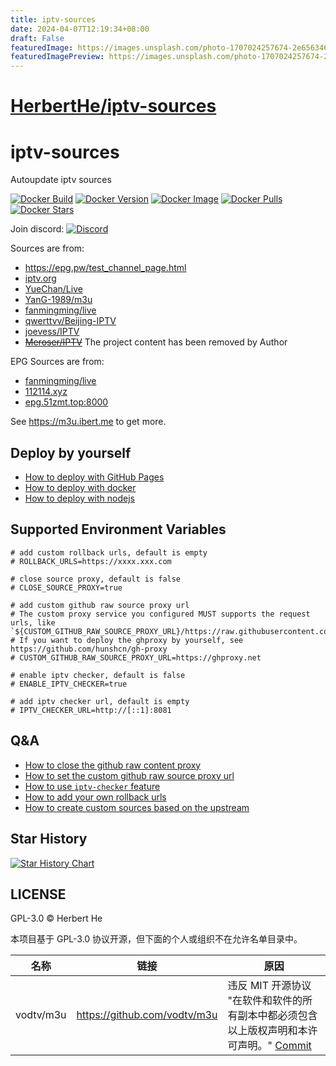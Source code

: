 ```yaml
---
title: iptv-sources
date: 2024-04-07T12:19:34+08:00
draft: False
featuredImage: https://images.unsplash.com/photo-1707024257674-2e656346fbbc?ixid=M3w0NjAwMjJ8MHwxfHJhbmRvbXx8fHx8fHx8fDE3MTI0NjM0MTF8&ixlib=rb-4.0.3
featuredImagePreview: https://images.unsplash.com/photo-1707024257674-2e656346fbbc?ixid=M3w0NjAwMjJ8MHwxfHJhbmRvbXx8fHx8fHx8fDE3MTI0NjM0MTF8&ixlib=rb-4.0.3
---
```


# [HerbertHe/iptv-sources](https://github.com/HerbertHe/iptv-sources)

# iptv-sources

Autoupdate iptv sources

[![Docker Build](https://img.shields.io/docker/automated/herberthe0229/iptv-sources?style=flat-square)](https://hub.docker.com/r/herberthe0229/iptv-sources)
[![Docker Version](https://img.shields.io/docker/v/herberthe0229/iptv-sources/latest?style=flat-square)](https://hub.docker.com/r/herberthe0229/iptv-sources)
[![Docker Image](https://img.shields.io/docker/image-size/herberthe0229/iptv-sources/latest?style=flat-square)](https://hub.docker.com/r/herberthe0229/iptv-sources)
[![Docker Pulls](https://img.shields.io/docker/pulls/herberthe0229/iptv-sources?style=flat-square)](https://hub.docker.com/r/herberthe0229/iptv-sources)
[![Docker Stars](https://img.shields.io/docker/stars/herberthe0229/iptv-sources?style=flat-square)](https://hub.docker.com/r/herberthe0229/iptv-sources)

Join discord: [![Discord](https://discord.badge.ibert.me/api/server/betxHcsTqa)](https://discord.gg/betxHcsTqa)

Sources are from:

- <https://epg.pw/test_channel_page.html>
- [iptv.org](https://github.com/iptv-org/iptv)
- [YueChan/Live](https://github.com/YueChan/Live)
- [YanG-1989/m3u](https://github.com/YanG-1989/m3u)
- [fanmingming/live](https://github.com/fanmingming/live)
- [qwerttvv/Beijing-IPTV](https://github.com/qwerttvv/Beijing-IPTV)
- [joevess/IPTV](https://github.com/joevess/IPTV)
- ~~[Meroser/IPTV](https://github.com/Meroser/IPTV)~~ The project content has been removed by Author

EPG Sources are from:

- [fanmingming/live](https://github.com/fanmingming/live)
- [112114.xyz](https://diyp1.112114.xyz)
- [epg.51zmt.top:8000](http://epg.51zmt.top:8000/)

See <https://m3u.ibert.me> to get more.

## Deploy by yourself

- [How to deploy with GitHub Pages](https://github.com/HerbertHe/iptv-sources/discussions/35)
- [How to deploy with docker](https://github.com/HerbertHe/iptv-sources/discussions/36)
- [How to deploy with nodejs](https://github.com/HerbertHe/iptv-sources/discussions/37)

## Supported Environment Variables

```shell
# add custom rollback urls, default is empty
# ROLLBACK_URLS=https://xxxx.xxx.com

# close source proxy, default is false
# CLOSE_SOURCE_PROXY=true

# add custom github raw source proxy url
# The custom proxy service you configured MUST supports the request urls, like `${CUSTOM_GITHUB_RAW_SOURCE_PROXY_URL}/https://raw.githubusercontent.com/xxx/xxx`
# If you want to deploy the ghproxy by yourself, see https://github.com/hunshcn/gh-proxy
# CUSTOM_GITHUB_RAW_SOURCE_PROXY_URL=https://ghproxy.net

# enable iptv checker, default is false
# ENABLE_IPTV_CHECKER=true

# add iptv checker url, default is empty
# IPTV_CHECKER_URL=http://[::1]:8081
```

## Q&A

- [How to close the github raw content proxy](https://github.com/HerbertHe/iptv-sources/discussions/38)
- [How to set the custom github raw source proxy url](https://github.com/HerbertHe/iptv-sources/discussions/39)
- [How to use `iptv-checker` feature](https://github.com/HerbertHe/iptv-sources/discussions/40)
- [How to add your own rollback urls](https://github.com/HerbertHe/iptv-sources/discussions/41)
- [How to create custom sources based on the upstream](https://github.com/HerbertHe/iptv-sources/discussions/68)

## Star History

[![Star History Chart](https://api.star-history.com/svg?repos=HerbertHe/iptv-sources&type=Date)](https://star-history.com/#HerbertHe/iptv-sources&Date)

## LICENSE

GPL-3.0 &copy; Herbert He

本项目基于 GPL-3.0 协议开源，但下面的个人或组织不在允许名单目录中。

| 名称      | 链接                           | 原因                                                                                                                             |
| --------- | ------------------------------ | -------------------------------------------------------------------------------------------------------------------------------- |
| vodtv/m3u | <https://github.com/vodtv/m3u> | 违反 MIT 开源协议 "在软件和软件的所有副本中都必须包含以上版权声明和本许可声明。" [Commit](https://github.com/vodtv/m3u/issues/3) |
